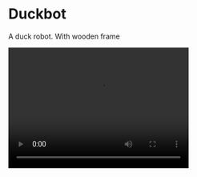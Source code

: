 # Duckbot
A duck robot. With wooden frame

<video src="https://github.com/celatzur/Duckbot/blob/master/Images/Duckbot_v03_FollowHandCRF.mp4" width="360" height="240" controls preload></video>

